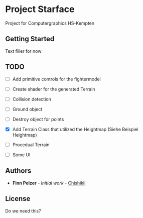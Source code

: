 # Project Starface

Project for Computergraphics HS-Kempten

## Getting Started

Text filler for now

## TODO
- [ ] Add primitive controls for the fightermodel
- [ ] Create shader for the generated Terrain
- [ ] Collision detection
- [ ] Ground object
- [ ] Destroy object for points

- [x] Add Terrain Class that utilized the Heightmap (Siehe Beispiel Heightmap)
- [ ] Procedual Terrain
- [ ] Some UI

## Authors

* **Finn Pelzer** - *Initial work* - [Chishikii](https://github.com/chishikii)

## License

Do we need this?
